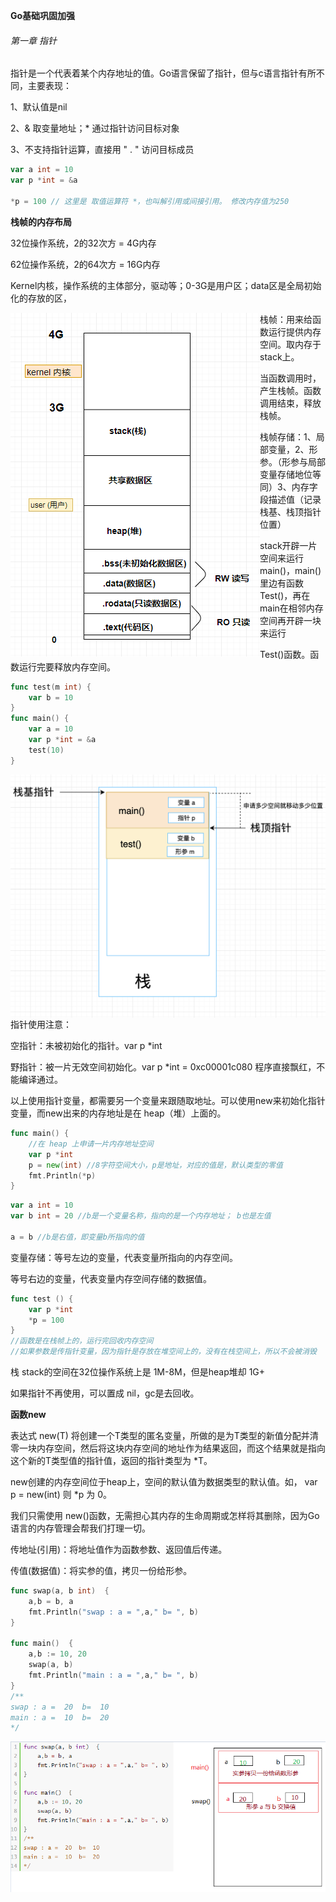**Go基础巩固加强**

###### 第一章 指针

指针是一个代表着某个内存地址的值。Go语言保留了指针，但与c语言指针有所不同，主要表现：

1、默认值是nil

2、& 取变量地址；* 通过指针访问目标对象

3、不支持指针运算，直接用  " . " 访问目标成员

~~~go
var a int = 10
var p *int = &a

*p = 100 // 这里是 取值运算符 *，也叫解引用或间接引用。 修改内存值为250 
~~~



**栈帧的内存布局**

32位操作系统，2的32次方 = 4G内存

62位操作系统，2的64次方 = 16G内存

Kernel内核，操作系统的主体部分，驱动等；0-3G是用户区；data区是全局初始化的存放的区，

<img src="Golang.assets/image-20200831172615864.png" style="float:left;" />



栈帧：用来给函数运行提供内存空间。取内存于stack上。

当函数调用时，产生栈帧。函数调用结束，释放栈帧。

栈帧存储：1、局部变量，2、形参。（形参与局部变量存储地位等同）3、内存字段描述值（记录栈基、栈顶指针位置）



stack开辟一片空间来运行 main()，main()里边有函数Test()，再在 main在相邻内存空间再开辟一块来运行

Test()函数。函数运行完要释放内存空间。

~~~go
func test(m int) {
	var b = 10
}
func main() {
	var a = 10
	var p *int = &a
    test(10)
}
~~~

<img src="golang.assets/image-20200918210154059.png" alt="image-20200918210154059" style="zoom:50%;float:left;" />



指针使用注意：

空指针：未被初始化的指针。var  p  *int

野指针：被一片无效空间初始化。var p *int = 0xc00001c080  程序直接飘红，不能编译通过。



以上使用指针变量，都需要另一个变量来跟随取地址。可以使用new来初始化指针变量，而new出来的内存地址是在 heap（堆）上面的。

~~~go
func main() {
	//在 heap 上申请一片内存地址空间
	var p *int
	p = new(int) //8字符空间大小，p是地址，对应的值是，默认类型的零值
	fmt.Println(*p)
}
~~~



~~~go
var a int = 10
var b int = 20 //b是一个变量名称，指向的是一个内存地址； b也是左值

a = b //b是右值，即变量b所指向的值
~~~



变量存储：等号左边的变量，代表变量所指向的内存空间。

等号右边的变量，代表变量内存空间存储的数据值。

~~~go
func test () {
	var p *int
	*p = 100
}
//函数是在栈帧上的，运行完回收内存空间
//如果参数是传指针变量，因为指针是存放在堆空间上的，没有在栈空间上，所以不会被消毁
~~~



栈 stack的空间在32位操作系统上是 1M-8M，但是heap堆却 1G+

如果指针不再使用，可以置成 nil，gc是去回收。



**函数new**

表达式 new(T) 将创建一个T类型的匿名变量，所做的是为T类型的新值分配并清零一块内存空间，然后将这块内存空间的地址作为结果返回，而这个结果就是指向这个新的T类型值的指针值，返回的指针类型为 *T。

new创建的内存空间位于heap上，空间的默认值为数据类型的默认值。如， var p = new(int) 则 *p 为 0。



我们只需使用 new()函数，无需担心其内存的生命周期或怎样将其删除，因为Go语言的内存管理会帮我们打理一切。



传地址(引用)：将地址值作为函数参数、返回值后传递。

传值(数据值)：将实参的值，拷贝一份给形参。

~~~go
func swap(a, b int)  {
	a,b = b, a
	fmt.Println("swap : a = ",a," b= ", b)
}

func main()  {
	a,b := 10, 20
	swap(a, b)
	fmt.Println("main : a = ",a," b= ", b)
}
/**
swap : a =  20  b=  10
main : a =  10  b=  20
*/
~~~

<img src="golang.assets/image-20200919093553690.png" alt="image-20200919093553690" style="zoom:90%;" />





























